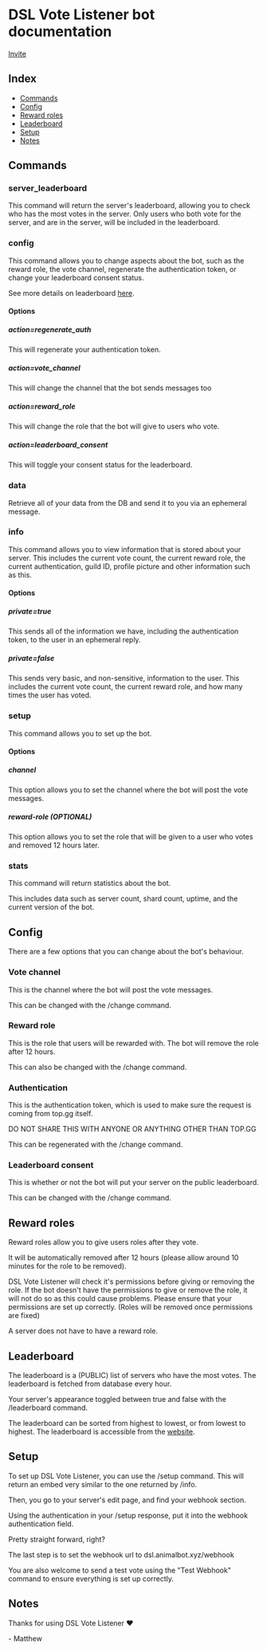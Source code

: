 # DSL Vote Listener bot documentation
[Invite]()

## Index
- [Commands](#commands)
- [Config](#config)
- [Reward roles](#reward-roles)
- [Leaderboard](#leaderboard)
- [Setup](#setup)
- [Notes](#notes)

## Commands

### server_leaderboard
This command will return the server's leaderboard, allowing you to check who has the most votes in the server. Only users who both vote for the server, and are in the server, will be included in the leaderboard.

### config
This command allows you to change aspects about the bot, such as the reward role, the vote channel, regenerate the authentication token, or change your leaderboard consent status.

See more details on leaderboard [here](#leaderboard).

#### Options
##### action=regenerate_auth
This will regenerate your authentication token.

##### action=vote_channel
This will change the channel that the bot sends messages too

##### action=reward_role
This will change the role that the bot will give to users who vote.

##### action=leaderboard_consent
This will toggle your consent status for the leaderboard.

### data
Retrieve all of your data from the DB and send it to you via an ephemeral message.

### info
This command allows you to view information that is stored about your server. This includes the current vote count, the current reward role, the current authentication, guild ID, profile picture and other information such as this.

#### Options
##### private=true
This sends all of the information we have, including the authentication token, to the user in an ephemeral reply.

##### private=false
This sends very basic, and non-sensitive, information to the user. This includes the current vote count, the current reward role, and how many times the user has voted.

### setup
This command allows you to set up the bot.

#### Options
##### channel
This option allows you to set the channel where the bot will post the vote messages.
##### reward-role (OPTIONAL)
This option allows you to set the role that will be given to a user who votes and removed 12 hours later.

### stats
This command will return statistics about the bot.

This includes data such as server count, shard count, uptime, and the current version of the bot.

## Config

There are a few options that you can change about the bot's behaviour.

### Vote channel
This is the channel where the bot will post the vote messages.

This can be changed with the /change command.

### Reward role
This is the role that users will be rewarded with. The bot will remove the role after 12 hours.

This can also be changed with the /change command.

### Authentication
This is the authentication token, which is used to make sure the request is coming from top.gg itself.

DO NOT SHARE THIS WITH ANYONE OR ANYTHING OTHER THAN TOP.GG

This can be regenerated with the /change command.

### Leaderboard consent
This is whether or not the bot will put your server on the public leaderboard.

This can be changed with the /change command.


## Reward roles
Reward roles allow you to give users roles after they vote. 

It will be automatically removed after 12 hours (please allow around 10 minutes for the role to be removed).

DSL Vote Listener will check it's permissions before giving or removing the role. If the bot doesn't have the permissions to give or remove the role, it will not do so as this could cause problems. Please ensure that your permissions are set up correctly. (Roles will be removed once permissions are fixed)

A server does not have to have a reward role.


## Leaderboard
The leaderboard is a (PUBLIC) list of servers who have the most votes. The leaderboard is fetched from database every hour.

Your server's appearance toggled between true and false with the /leaderboard command.

The leaderboard can be sorted from highest to lowest, or from lowest to highest. The leaderboard is accessible from the [website](https://dsl.animalbot.xyz/leaderboard).



## Setup
To set up DSL Vote Listener, you can use the /setup command. This will return an embed very similar to the one returned by /info.

Then, you go to your server's edit page, and find your webhook section. 

Using the authentication in your /setup response, put it into the webhook authentication field.

Pretty straight forward, right?

The last step is to set the webhook url to dsl.animalbot.xyz/webhook

You are also welcome to send a test vote using the "Test Webhook" command to ensure everything is set up correctly.



## Notes
Thanks for using DSL Vote Listener ❤️

\- Matthew